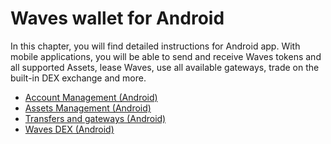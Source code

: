 # Waves wallet for Android

In this chapter, you will find detailed instructions for Android app. With mobile applications, you will be able to send and receive Waves tokens and all supported Assets, lease Waves, use all available gateways, trade on the built-in DEX exchange and more.

* [Account Management (Android)](android/account-management.md)
* [Assets Management (Android)](android/assets-management.md)
* [Transfers and gateways (Android)](android/wallet-management.md)
* [Waves DEX (Android)](android/waves-dex/about-waves-dex.md)
